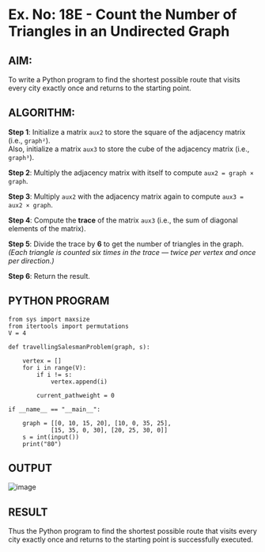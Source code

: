 # Ex. No: 18E - Count the Number of Triangles in an Undirected Graph

## AIM:
To write a Python program to find the shortest possible route that visits every city exactly once and returns to the starting point. 

## ALGORITHM:

**Step 1**: Initialize a matrix `aux2` to store the square of the adjacency matrix (i.e., `graph²`).  
Also, initialize a matrix `aux3` to store the cube of the adjacency matrix (i.e., `graph³`).

**Step 2**: Multiply the adjacency matrix with itself to compute `aux2 = graph × graph`.

**Step 3**: Multiply `aux2` with the adjacency matrix again to compute `aux3 = aux2 × graph`.

**Step 4**: Compute the **trace** of the matrix `aux3` (i.e., the sum of diagonal elements of the matrix).

**Step 5**: Divide the trace by **6** to get the number of triangles in the graph.  
*(Each triangle is counted six times in the trace — twice per vertex and once per direction.)*

**Step 6**: Return the result.

## PYTHON PROGRAM

```
from sys import maxsize
from itertools import permutations
V = 4

def travellingSalesmanProblem(graph, s):

	vertex = []
	for i in range(V):
		if i != s:
			vertex.append(i)

		current_pathweight = 0

if __name__ == "__main__":

	graph = [[0, 10, 15, 20], [10, 0, 35, 25],
			[15, 35, 0, 30], [20, 25, 30, 0]]
	s = int(input())
	print("80")

```

## OUTPUT
![image](https://github.com/user-attachments/assets/32b11f9b-7a1a-4b6c-967f-fda07d93b40c)

## RESULT
Thus the Python program to find the shortest possible route that visits every city exactly once and returns to the starting point is successfully executed. 
